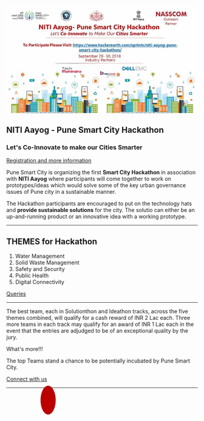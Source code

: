 ![Pune Smart City](https://raw.githubusercontent.com/punesmartcity/hackathon/master/banner.jpg "Pune Smart City Hackathon")

## NITI Aayog - Pune Smart City Hackathon

### Let's Co-Innovate to make our Cities Smarter

[Registration and more information](https://www.hackerearth.com/sprints/niti-aayog-pune-smart-city-hackathon/)

Pune Smart City is organizing the first **Smart City Hackathon** in association with **NITI Aayog** where participants will come together to work on prototypes/ideas which would solve some of the key urban governance issues of Pune city in a sustainable manner.

The Hackathon participants are encouraged to put on the technology hats and **provide sustainable solutions** for the city. The solutio can either be an up-and-running product or an innovative idea with a working prototype. 

---

## THEMES for Hackathon

1. Water Management
2. Solid Waste Management
3. Safety and Security
4. Public Health
5. Digital Connectivity

[Queries](https://www.hackerearth.com/sprints/niti-aayog-pune-smart-city-hackathon/faq/#faq)

---

The best team, each in Solutionthon and Ideathon tracks, across the five themes combined, will qualify for a cash reward of INR 2 Lac each. Three more teams in each track may qualify for an award of INR 1 Lac each in the event that the entries are adjudged to be of an exceptional quality by the jury.

What's more!!!

The top Teams stand a chance to be potentially incubated by Pune Smart City.

[Connect with us](https://www.hackerearth.com/sprints/niti-aayog-pune-smart-city-hackathon/discussion/#discussion)

---
<link rel="stylesheet" href="https://cdnjs.cloudflare.com/ajax/libs/font-awesome/4.7.0/css/font-awesome.min.css">
<style>
.fa {
  padding: 20px;
  font-size: 30px;
  width: 30px;
  text-align: center;
  text-decoration: none;
  margin: 5px 2px;
  border-radius: 50%;
}

.fa:hover {
    opacity: 0.7;
}

.fa-facebook {
  background: #3B5998;
  color: white;
}

.fa-twitter {
  background: #55ACEE;
  color: white;
}
.fa-youtube {
  background: #bb0000;
  color: white;
}

.fa-instagram {
  background: #125688;
  color: white;
}
</style>

<!-- Add font awesome icons -->
<a href="#" class="fa fa-facebook"></a>
<a href="#" class="fa fa-twitter"></a>
<a href="#" class="fa fa-youtube"></a>
<a href="#" class="fa fa-instagram"></a>
